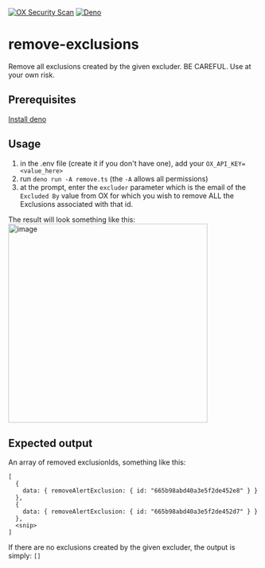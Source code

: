 [![OX Security Scan](https://github.com/aaronhmiller/remove-exclusions/actions/workflows/ox.yml/badge.svg)](https://github.com/aaronhmiller/remove-exclusions/actions/workflows/ox.yml)
[![Deno](https://github.com/aaronhmiller/remove-exclusions/actions/workflows/deno.yml/badge.svg)](https://github.com/aaronhmiller/remove-exclusions/actions/workflows/deno.yml)

# remove-exclusions

Remove all exclusions created by the given excluder. BE CAREFUL. Use at your own
risk.

## Prerequisites

[Install deno](https://docs.deno.com/runtime/manual/getting_started/installation)

## Usage

1. in the .env file (create it if you don't have one), add your
   `OX_API_KEY=<value_here>`
2. run `deno run -A remove.ts` (the `-A` allows all permissions)
3. at the prompt, enter the `excluder` parameter which is the email of the
   `Excluded By` value from OX for which you wish to remove ALL the Exclusions
   associated with that id.
   
The result will look something like this:<br>
<img width="400" alt="image" src="https://github.com/aaronhmiller/remove-exclusions/assets/223486/3a40d166-6a18-46a6-8dc9-2158987e1cbe">


## Expected output

An array of removed exclusionIds, something like this:

```
[
  {
    data: { removeAlertExclusion: { id: "665b98abd40a3e5f2de452e8" } }
  },
  {
    data: { removeAlertExclusion: { id: "665b98abd40a3e5f2de452d7" } }
  },
  <snip>
]
```

If there are no exclusions created by the given excluder, the output is simply:
`[]`
